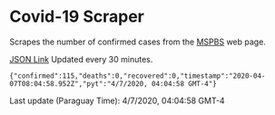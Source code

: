 # Covid-19 Scraper

Scrapes the number of confirmed cases from the [MSPBS](https://www.mspbs.gov.py/covid-19.php) web page.

[JSON Link](https://jmayalag.github.io/covid19-scrape/cases.json)
Updated every 30 minutes.
```
{"confirmed":115,"deaths":0,"recovered":0,"timestamp":"2020-04-07T08:04:58.952Z","pyt":"4/7/2020, 04:04:58 GMT-4"}
```
Last update (Paraguay Time): 4/7/2020, 04:04:58 GMT-4